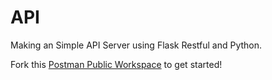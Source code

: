 # API

Making an Simple API Server using Flask Restful and Python.

Fork this [Postman Public Workspace](https://www.postman.com/iali-dev/workspace/getting-hands-dirty-with-apis/overview) to get started! 
